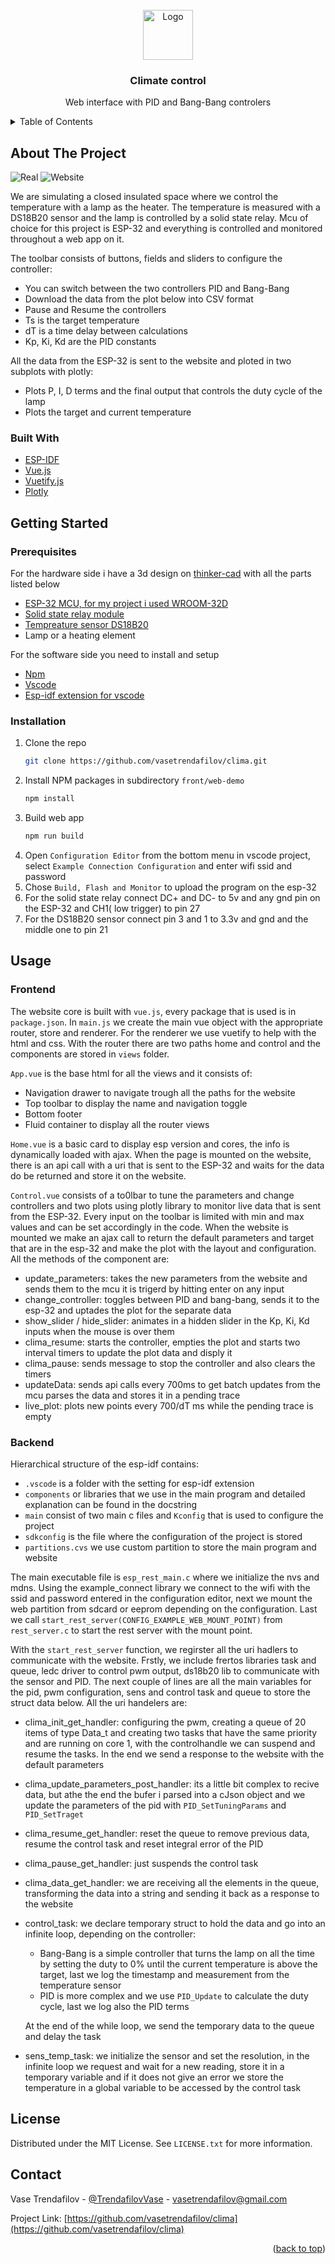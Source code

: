 <div id="top"></div>

<!-- PROJECT LOGO -->
<br />
<div align="center">
  <a href="https://feit.ukim.edu.mk/en/">
    <img src="images/logo.png" alt="Logo" width="80" height="80">
  </a>

  <h3 align="center">Climate control</h3>

  <p align="center">
    Web interface with PID and Bang-Bang controlers 
    <br />
   
  </p>
</div>



<!-- TABLE OF CONTENTS -->
<details>
  <summary>Table of Contents</summary>
  <ol>
    <li>
      <a href="#about-the-project">About The Project</a>
      <ul>
        <li><a href="#built-with">Built With</a></li>
      </ul>
    </li>
    <li>
      <a href="#getting-started">Getting Started</a>
      <ul>
        <li><a href="#prerequisites">Prerequisites</a></li>
        <li><a href="#installation">Installation</a></li>
      </ul>
    </li>
    <li>
      <a href="#usage">Usage</a>
      <ul>
        <li><a href="#frontend">Frontend</a></li>
        <li><a href="#backend">Backend</a></li>
      </ul>
    </li>
    <li><a href="#license">License</a></li>
    <li><a href="#contact">Contact</a></li>
  </ol>
</details>



<!-- ABOUT THE PROJECT -->
## About The Project
![Real](images/real.jpg)
![Website](images/website.png)

We are simulating a closed insulated space where we control the temperature with a lamp as the heater. The temperature is measured with a DS18B20 sensor and the lamp is controlled by a solid state relay. Mcu of choice for this project is ESP-32 and everything is controlled and monitored throughout a web app on it.

The toolbar consists of buttons, fields and sliders to configure the controller:
* You can switch between the two controllers PID and Bang-Bang
* Download the data from the plot below into CSV format
* Pause and Resume the controllers 
* Ts is the target temperature 
* dT is a time delay between calculations
* Kp, Ki, Kd are the PID constants

All the data from the ESP-32 is sent to the website and ploted in two subplots with plotly:
* Plots P, I, D terms and the final output that controls the duty cycle of the lamp 
* Plots the target and current temperature

### Built With

* [ESP-IDF](https://github.com/espressif/esp-idf)
* [Vue.js](https://vuejs.org/)
* [Vuetify.js](https://vuetifyjs.com/en/)
* [Plotly](https://plotly.com/)

<!-- GETTING STARTED -->
## Getting Started

### Prerequisites

For the hardware side i have a 3d design on [thinker-cad](https://www.tinkercad.com/things/4Gmwou4LzL9) with all the 
parts listed below
* [ESP-32 MCU, for my project i used WROOM-32D](https://www.espressif.com/en/products/socs/esp32)
* [Solid state relay module](https://www.aliexpress.com/item/1005001621690700.html?spm=a2g0o.9042311.0.0.6e524c4dj7FvjA)
* [Tempreature sensor DS18B20](https://datasheets.maximintegrated.com/en/ds/DS18B20.pdf)
* Lamp or a heating element

For the software side you need to install and setup
* [Npm](https://www.npmjs.com/)
* [Vscode](https://code.visualstudio.com/)
* [Esp-idf extension for vscode](https://www.youtube.com/watch?v=Lc6ausiKvQM&t=83s&ab_channel=EspressifSystems)

### Installation

1. Clone the repo
   ```sh
   git clone https://github.com/vasetrendafilov/clima.git
   ```
2. Install NPM packages in subdirectory `front/web-demo`
   ```sh
   npm install
   ```
3. Build web app
   ```js
   npm run build
   ```
4. Open `Configuration Editor` from the bottom menu in vscode project, select `Example Connection Configuration` and enter wifi ssid and password 
5. Chose `Build, Flash and Monitor` to upload the program on the esp-32
6. For the solid state relay connect DC+ and DC- to 5v and any gnd pin on the ESP-32 and CH1( low trigger) to pin 27 
7. For the DS18B20 sensor connect pin 3 and 1 to 3.3v and gnd and the middle one to pin 21

<!-- USAGE EXAMPLES -->
## Usage

### Frontend 

The website core is built with `vue.js`, every package that is used is in `package.json`. In `main.js` we create the main vue object with the appropriate router, store and renderer. For the renderer we use vuetify to help with the html and css. With the router there are two paths home and control and the components are stored in `views` folder.

`App.vue` is the base html for all the views and it consists of:
* Navigation drawer to navigate trough all the paths for the website 
* Top toolbar to display the name and navigation toggle 
* Bottom footer 
* Fluid container to display all the router views

`Home.vue` is a basic card to display esp version and cores, the info is dynamically loaded with ajax. When the page is mounted on the website, there is an api call with a uri that is sent to the ESP-32 and waits for the data do be returned and store it on the website.

`Control.vue` consists of a to0lbar to tune the parameters and change controllers and two plots using plotly library to monitor live data that is sent from the ESP-32. Every input on the toolbar is limited with min and max values and can be set accordingly in the code. When the website is mounted we make an ajax call to return the default parameters and target that are in the esp-32 and make the plot with the layout and configuration. All the methods of the component are:
* update_parameters: takes the new parameters from the website and sends them to the mcu it is trigerd by hitting enter on any input
* change_controller: toggles between PID and bang-bang, sends it to the esp-32 and uptades the plot for the separate data 
* show_slider / hide_slider: animates in a hidden slider in the Kp, Ki, Kd inputs when the mouse is over them
* clima_resume: starts the controller, empties the plot and starts two interval timers to update the plot data and disply it 
* clima_pause: sends message to stop the controller and also clears the timers
* updateData: sends api calls every 700ms to get batch updates from the mcu parses the data and stores it in a pending trace 
* live_plot: plots new points every 700/dT ms while the pending trace is empty

### Backend

Hierarchical structure of the esp-idf contains:
* `.vscode` is a folder with the setting for esp-idf extension 
* `components` or libraries that we use in the main program and detailed explanation can be found in the docstring
* `main` consist of two main c files and `Kconfig` that is used to configure the project
* `sdkconfig` is the file where the configuration of the project is stored 
* `partitions.cvs` we use custom partition to store the main program and website

The main executable file is `esp_rest_main.c` where we initialize the nvs and mdns. Using the example_connect library we connect to the wifi with the ssid and password entered in the configuration editor, next we mount the web partition from sdcard or eeprom depending on the configuration. Last we call `start_rest_server(CONFIG_EXAMPLE_WEB_MOUNT_POINT)` from `rest_server.c` to start the rest server with the mount point.

With the `start_rest_server` function, we regirster all the uri hadlers to communicate with the website. Frstly, we include frertos libraries task and queue, ledc driver to control pwm output, ds18b20 lib to communicate with the sensor and PID. The next couple of lines are all the main variables for the pid, pwm configuration, sens and control task and queue to store the struct data below. All the uri handelers are:
* clima_init_get_handler: configuring the pwm, creating a queue of 20 items of type Data_t and creating two tasks that have the same priority and are running on core 1, with the controlhandle we can suspend and resume the tasks. In the end we send a response to the website with the default parameters
* clima_update_parameters_post_handler: its a little bit complex to recive data, but athe the end the bufer i parsed into a cJson object and we update the parameters of the pid with `PID_SetTuningParams` and `PID_SetTraget`
* clima_resume_get_handler: reset the queue to remove previous data, resume the control task and reset integral error of the PID
* clima_pause_get_handler: just suspends the control task
* clima_data_get_handler: we are receiving all the elements in the queue, transforming the data into a string and sending it back as a response to the website
* control_task: we declare temporary struct to hold the data and go into an infinite loop, depending on the controller:
  * Bang-Bang is a simple controller that turns the lamp on all the time by setting the duty to 0% until the current temperature is above the target, last we log the timestamp and measurement from the temperature sensor
  * PID is more complex and we use `PID_Update` to calculate the duty cycle, last we log also the PID terms

  At the end of the while loop, we send the temporary data to the queue and delay the task 

* sens_temp_task: we initialize the sensor and set the resolution, in the infinite loop we request and wait for a new reading, store it in a temporary variable and if it does not give an error we store the temperature in a global variable to be accessed by the control task
  
<!-- LICENSE -->
## License

Distributed under the MIT License. See `LICENSE.txt` for more information.


<!-- CONTACT -->
## Contact

Vase Trendafilov - [@TrendafilovVase](https://twitter.com/TrendafilovVase) - vasetrendafilov@gmail.com

Project Link: [https://github.com/vasetrendafilov/clima](https://github.com/vasetrendafilov/clima)

<p align="right">(<a href="#top">back to top</a>)</p>